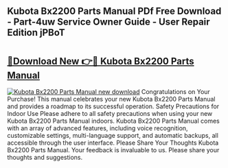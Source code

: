 ## Kubota Bx2200 Parts Manual PDf Free Download - Part-4uw Service Owner Guide - User Repair Edition jPBoT

# <h2><a href="http://bc90231.oget.top/?id=Kubota+Bx2200+Parts+Manual">🔗Download New 👉🔴 Kubota Bx2200 Parts Manual</a></h2>

[![Kubota Bx2200 Parts Manual new download](https://i.imgur.com/5g1atiW.png)](http://bc90231.oget.top/?id=Kubota+Bx2200+Parts+Manual)
Congratulations on Your Purchase! This manual celebrates your new Kubota Bx2200 Parts Manual and provides a roadmap to its successful operation. Safety Precautions for Indoor Use Please adhere to all safety precautions when using your new Kubota Bx2200 Parts Manual indoors. Kubota Bx2200 Parts Manual comes with an array of advanced features, including voice recognition, customizable settings, multi-language support, and automatic backups, all accessible through the user interface. Please Share Your Thoughts Kubota Bx2200 Parts Manual. Your feedback is invaluable to us. Please share your thoughts and suggestions.
